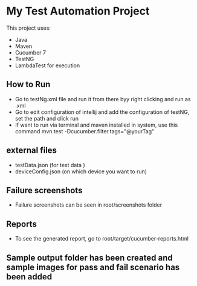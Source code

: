 # My Test Automation Project

This project uses:
- Java
- Maven
- Cucumber 7
- TestNG
- LambdaTest for execution

## How to Run
- Go to testNg.xml file and run it from there byy right clicking and run as .xml
- Go to edit configuration of intellij and add the configuration of testNG, set the path and click run
- If want to run via terminal and maven installed in system, use this command mvn test -Dcucumber.filter.tags="@yourTag"

## external files
- testData.json (for test data )
- deviceConfig.json (on which device you want to run)

## Failure screenshots
- Failure screenshots can be seen in root/screenshots folder

## Reports
- To see the generated report, go to root/target/cucumber-reports.html

## Sample output folder has been created and sample images for pass and fail scenario has been added 

